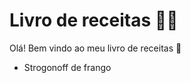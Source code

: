 # Livro de receitas :man_cook:

Olá! Bem vindo ao meu livro de receitas :call_me_hand:

- Strogonoff de frango 

  


